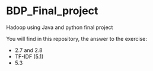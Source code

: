 # BDP_Final_project

Hadoop using Java and python final project

You will find in this repository, the answer to the exercise:
 - 2.7 and 2.8
 - TF-IDF (5.1)
 - 5.3
 
 
